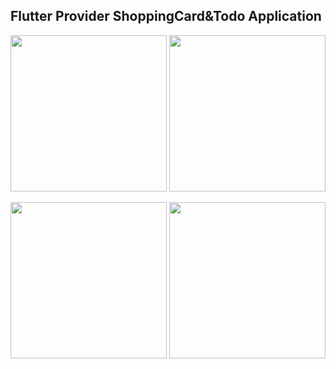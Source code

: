 ## Flutter Provider ShoppingCard&Todo Application

<p float="left">
  <img src="https://user-images.githubusercontent.com/45129432/120457481-28673180-c39f-11eb-8b17-adf67e9b9149.png" width="250" />
  <img src="https://user-images.githubusercontent.com/45129432/120457504-2c934f00-c39f-11eb-9d99-ba37acd238e7.png" width="250" /> 
  
</p>


<p float="left">
    <img src="https://user-images.githubusercontent.com/45129432/120457544-35842080-c39f-11eb-8cc9-24b920170f4b.png" width="250" />
  <img src="https://user-images.githubusercontent.com/45129432/120457559-374de400-c39f-11eb-8246-9369b1e75e57.png" width="250"/>
  
  </p>














